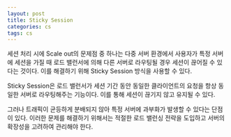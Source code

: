 ```yaml
---
layout: post
title: Sticky Session
categories: cs
tags: cs
---
```


세션 처리 시에 Scale out의 문제점 중 하나는 다중 서버 환경에서 사용자가 특정 서버에 세션을 가질 때 로드 밸런서에 의해 다른 서버로 라우팅될 경우 세션이 끊어질 수 있다는 것이다. 이를 해결하기 위해 Sticky Session 방식을 사용할 수 있다.

Sticky Session은 로드 밸런서가 세션 기간 동안 동일한 클라이언트의 요청을 항상 동일한 서버로 라우팅해주는 기능이다. 이를 통해 세션이 끊기지 않고 유지될 수 있다.

그러나 트래픽이 균등하게 분배되지 않아 특정 서버에 과부화가 발생할 수 있다는 단점이 있다. 이러한 문제를 해결하기 위해서는 적절한 로드 밸런싱 전략을 도입하고 서버의 확장성을 고려하여 관리해야 한다.
